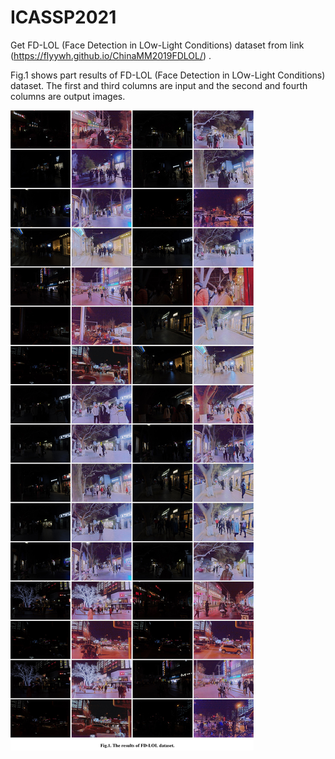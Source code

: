 # ICASSP2021
Get FD-LOL (Face Detection in LOw-Light Conditions) dataset from link (https://flyywh.github.io/ChinaMM2019FDLOL/) .

Fig.1 shows part results of FD-LOL (Face Detection in LOw-Light Conditions) dataset. The first and third columns are input and the second and fourth columns are output images.

![Fig.1. The results of ChinaMM 2019 dataset. ](https://github.com/paper-submit-009/ICASSP2021/blob/main/FD-LOL.jpg)
